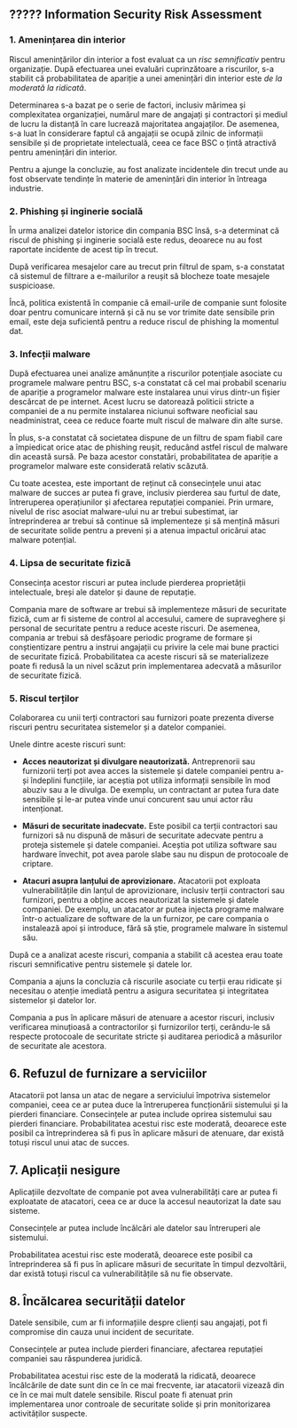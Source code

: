 ## ????? Information Security Risk Assessment

### 1. Amenințarea din interior

Riscul amenințărilor din interior a fost evaluat ca un *risc semnificativ* pentru organizație.
După efectuarea unei evaluări cuprinzătoare a riscurilor, s-a stabilit că probabilitatea
de apariție a unei amenințări din interior este *de la moderată la ridicată*.

Determinarea s-a bazat pe o serie de factori, inclusiv mărimea și complexitatea organizației,
numărul mare de angajați și contractori și mediul de lucru la distanță în care lucrează majoritatea angajaților.
De asemenea, s-a luat în considerare faptul că angajații se ocupă zilnic de informații sensibile
și de proprietate intelectuală, ceea ce face BSC o țintă atractivă pentru amenințări din interior.

Pentru a ajunge la concluzie, au fost analizate incidentele din trecut unde au fost observate tendințe
în materie de amenințări din interior în întreaga industrie.

<!--
Având în vedere impactul potențial al unei amenințări din interior asupra organizației noastre,
am decis să acordăm prioritate implementării unor măsuri de securitate suplimentare
pentru a preveni și detecta astfel de amenințări.
Aceste măsuri includ punerea în aplicare a unor controale de acces mai solide,
desfășurarea unor cursuri periodice de sensibilizare la securitate pentru angajați
și creșterea capacităților noastre de monitorizare și audit.
-->

### 2. Phishing și inginerie socială


În urma analizei datelor istorice din compania BSC însă, s-a determinat că riscul de phishing și inginerie socială
este redus, deoarece nu au fost raportate incidente de acest tip în trecut.

După verificarea mesajelor care au trecut prin filtrul de spam, s-a constatat că
sistemul de filtrare a e-mailurilor a reușit să blocheze toate mesajele suspicioase.

Încă, politica existentă în companie că email-urile de companie sunt folosite doar pentru comunicare internă
și că nu se vor trimite date sensibile prin email, este deja suficientă
pentru a reduce riscul de phishing la momentul dat.


### 3. Infecții malware

După efectuarea unei analize amănunțite a riscurilor potențiale asociate cu programele malware
pentru BSC, s-a constatat că cel mai probabil scenariu de apariție a programelor malware
este instalarea unui virus dintr-un fișier descărcat de pe internet.
Acest lucru se datorează politicii stricte a companiei de a nu permite
instalarea niciunui software neoficial sau neadministrat,
ceea ce reduce foarte mult riscul de malware din alte surse.

În plus, s-a constatat că societatea dispune de un filtru de spam fiabil
care a împiedicat orice atac de phishing reușit, reducând astfel riscul de malware din această sursă.
Pe baza acestor constatări, probabilitatea de apariție a programelor malware este considerată relativ scăzută.

Cu toate acestea, este important de reținut că consecințele unui atac malware de succes ar putea fi grave,
inclusiv pierderea sau furtul de date, întreruperea operațiunilor și afectarea reputației companiei.
Prin urmare, nivelul de risc asociat malware-ului nu ar trebui subestimat,
iar întreprinderea ar trebui să continue să implementeze
și să mențină măsuri de securitate solide pentru a preveni
și a atenua impactul oricărui atac malware potențial.

### 4. Lipsa de securitate fizică

Consecința acestor riscuri ar putea include pierderea proprietății intelectuale,
breși ale datelor și daune de reputație.

Compania mare de software ar trebui să implementeze măsuri de securitate fizică,
cum ar fi sisteme de control al accesului, camere de supraveghere și personal de securitate
pentru a reduce aceste riscuri.
De asemenea, compania ar trebui să desfășoare periodic programe de formare
și conștientizare pentru a instrui angajații cu privire la cele mai bune practici de securitate fizică.
Probabilitatea ca aceste riscuri să se materializeze poate fi redusă
la un nivel scăzut prin implementarea adecvată a măsurilor de securitate fizică.

### 5. Riscul terților

Colaborarea cu unii terți contractori sau furnizori poate prezenta diverse
riscuri pentru securitatea sistemelor și a datelor companiei.

Unele dintre aceste riscuri sunt:

- **Acces neautorizat și divulgare neautorizată.**
  Antreprenorii sau furnizorii terți pot avea acces la sistemele și datele companiei
  pentru a-și îndeplini funcțiile, iar aceștia pot utiliza informații sensibile în mod abuziv
  sau a le divulga.
  De exemplu, un contractant ar putea fura date sensibile și le-ar putea
  vinde unui concurent sau unui actor rău intenționat.

- **Măsuri de securitate inadecvate.**
  Este posibil ca terții contractori sau furnizori să nu dispună de măsuri de securitate
  adecvate pentru a proteja sistemele și datele companiei.
  Aceștia pot utiliza software sau hardware învechit,
  pot avea parole slabe sau nu dispun de protocoale de criptare.

- **Atacuri asupra lanțului de aprovizionare.**
  Atacatorii pot exploata vulnerabilitățile din lanțul de aprovizionare, inclusiv terții contractori sau furnizori,
  pentru a obține acces neautorizat la sistemele și datele companiei.
  De exemplu, un atacator ar putea injecta programe malware într-o actualizare de software
  de la un furnizor, pe care compania o instalează apoi și introduce,
  fără să știe, programele malware în sistemul său.

După ce a analizat aceste riscuri, compania a stabilit că acestea erau toate
riscuri semnificative pentru sistemele și datele lor.

Compania a ajuns la concluzia că riscurile asociate cu terții erau ridicate
și necesitau o atenție imediată pentru a asigura securitatea și integritatea sistemelor și datelor lor.

Compania a pus în aplicare măsuri de atenuare a acestor riscuri,
inclusiv verificarea minuțioasă a contractorilor și furnizorilor terți,
cerându-le să respecte protocoale de securitate stricte și auditarea
periodică a măsurilor de securitate ale acestora.


## 6. Refuzul de furnizare a serviciilor

Atacatorii pot lansa un atac de negare a serviciului împotriva sistemelor companiei,
ceea ce ar putea duce la întreruperea funcționării sistemului și la pierderi financiare.
Consecințele ar putea include oprirea sistemului sau pierderi financiare.
Probabilitatea acestui risc este moderată, deoarece este posibil ca întreprinderea să fi
pus în aplicare măsuri de atenuare, dar există totuși riscul unui atac de succes.

## 7. Aplicații nesigure

Aplicațiile dezvoltate de companie pot avea vulnerabilități care ar putea fi exploatate de atacatori, ceea ce ar duce la accesul neautorizat la date sau sisteme.

Consecințele ar putea include încălcări ale datelor sau întreruperi ale sistemului.

Probabilitatea acestui risc este moderată, deoarece este posibil ca întreprinderea să fi
pus în aplicare măsuri de securitate în timpul dezvoltării, dar există totuși riscul ca vulnerabilitățile să nu fie observate.

## 8. Încălcarea securității datelor

Datele sensibile, cum ar fi informațiile despre clienți sau angajați, pot fi compromise din cauza unui incident de securitate.

Consecințele ar putea include pierderi financiare, afectarea reputației companiei sau răspunderea juridică.

Probabilitatea acestui risc este de la moderată la ridicată, deoarece încălcările de date sunt din ce în ce mai frecvente, iar atacatorii vizează din ce în ce mai mult datele sensibile. Riscul poate fi atenuat prin implementarea unor controale de securitate solide și prin monitorizarea activităților suspecte.
